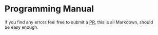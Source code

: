 # Programming Manual

If you find any errors feel free to submit a [PR](http://github.com/xaviduds/programming_manual.git), this is all Markdown, should be easy enough.
